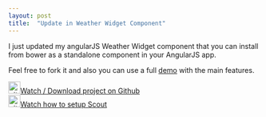 ```yaml
---
layout: post
title:  "Update in Weather Widget Component"
---
```

I just updated my angularJS Weather Widget component that you can install from bower as a standalone component in your AngularJS app.

Feel free to fork it and also you can use a full <a href="http://sergiolealdev.com/WeatherWidget/app.html" target="_blank">demo</a> with the main features.

<img  src="http://assets-cdn.github.com/images/modules/logos_page/GitHub-Mark.png" alt="github_24px" width="24" height="24" /><a href="https://github.com/sergiolealdev/WeatherWidgetAngularJS" target="_blank">Watch / Download project on Github</a>
<br>
<img  src="http://icons.iconarchive.com/icons/dakirby309/windows-8-metro/256/Web-YouTube-Metro-icon.png" alt="github_24px" width="24" height="24" /><a href="https://www.youtube.com/watch?v=Roe93U8X9LE" target="_blank">Watch how to setup Scout</a>